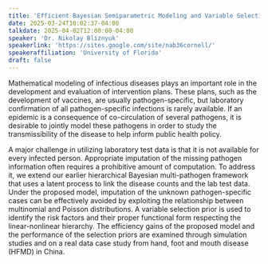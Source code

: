 ```yaml
---
title: 'Efficient Bayesian Semiparametric Modeling and Variable Selection for Spatio-Temporal Transmission of Multiple Pathogens'
date: 2025-03-24T10:02:37-04:00
talkdate: 2025-04-02T12:00:00-04:00
speaker: 'Dr. Nikolay Bliznyuk' 
speakerlink: 'https://sites.google.com/site/nab36cornell/'
speakeraffiliation: 'University of Florida'
draft: false
---
```


Mathematical modeling of infectious diseases plays an important role in the development and evaluation of intervention plans. These plans, such as the development of vaccines, are usually pathogen-specific, but laboratory confirmation of all pathogen-specific infections is rarely available. If an epidemic is a consequence of co-circulation of several pathogens, it is desirable to jointly model these pathogens in order to study the transmissibility of the disease to help inform public health policy.

A major challenge in utilizing laboratory test data is that it is not available for every infected person. Appropriate imputation of the missing pathogen information often requires a prohibitive amount of computation. To address it, we extend our earlier hierarchical Bayesian multi-pathogen framework that uses a latent process to link the disease counts and the lab test data. Under the proposed model, imputation of the unknown pathogen-specific cases can be effectively avoided by exploiting the relationship between multinomial and Poisson distributions. A variable selection prior is used to identify the risk factors and their proper functional form respecting the linear-nonlinear hierarchy. The efficiency gains of the proposed model and the performance of the selection priors are examined through simulation studies and on a real data case study from hand, foot and mouth disease (HFMD) in China.
